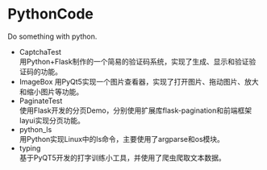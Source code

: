 # PythonCode
Do something with python.
* CaptchaTest  
用Python+Flask制作的一个简易的验证码系统，实现了生成、显示和验证验证码的功能。
* ImageBox
用PyQt5实现一个图片查看器，实现了打开图片、拖动图片、放大和缩小图片等功能。
* PaginateTest  
使用Flask开发的分页Demo，分别使用扩展库flask-pagination和前端框架layui实现分页功能。
* python_ls  
用Python实现Linux中的ls命令，主要使用了argparse和os模块。
* typing  
基于PyQT5开发的打字训练小工具，并使用了爬虫爬取文本数据。
